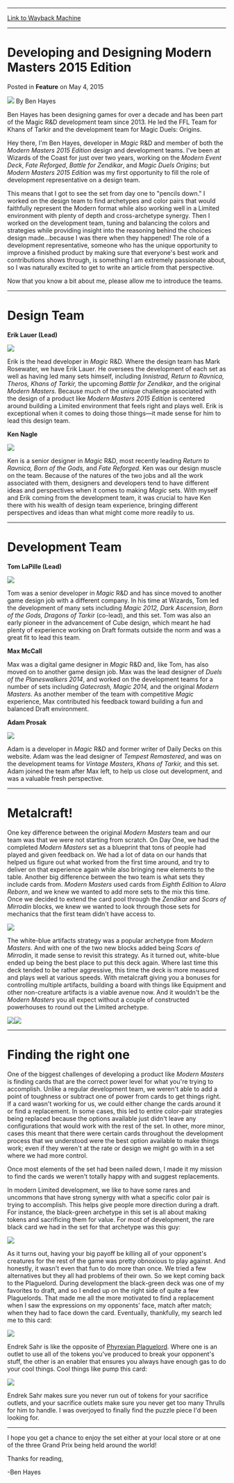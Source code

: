 
---
[Link to Wayback Machine](https://web.archive.org/web/20150504154909/http://magic.wizards.com/en/articles/archive/feature/developing-and-designing-modern-masters-2015-edition-2015-05-04)

[_metadata_:wayback_url]:- "http://magic.wizards.com/en/articles/archive/feature/developing-and-designing-modern-masters-2015-edition-2015-05-04"
[_metadata_:wayback_raw_url]:- "https://web.archive.org/web/20150504154909id_/http://magic.wizards.com/en/articles/archive/feature/developing-and-designing-modern-masters-2015-edition-2015-05-04"
[_metadata_:wayback_capture_timestamp]:- "2015-05-04 15:49:09+00:00"
[_metadata_:publish_date]:- "2015-05-04"
[_metadata_:generator]:- "Drupal 7 (http://drupal.org)"
[_metadata_:description]:- "Ben gives you a glimpse into the development of Modern Masters 2015 Edition."
---


Developing and Designing Modern Masters 2015 Edition
====================================================



 Posted in **Feature**
 on May 4, 2015 






![](https://media.magic.wizards.com/styles/auth_small/public/images/person/Bio_BenHayes.jpg)
By Ben Hayes




 Ben Hayes has been designing games for over a decade and has been part of the Magic R&D development team since 2013. He led the FFL Team for Khans of Tarkir and the development team for Magic Duels: Origins. 





Hey there, I'm Ben Hayes, developer in *Magic* R&D and member of both the *Modern Masters 2015 Edition* design and development teams. I've been at Wizards of the Coast for just over two years, working on the *Modern Event Deck*, *Fate Reforged*, *Battle for Zendikar*, and *Magic Duels Origins*; but *Modern Masters 2015 Edition* was my first opportunity to fill the role of development representative on a design team.



This means that I got to see the set from day one to "pencils down." I worked on the design team to find archetypes and color pairs that would faithfully represent the Modern format while also working well in a Limited environment with plenty of depth and cross-archetype synergy. Then I worked on the development team, tuning and balancing the colors and strategies while providing insight into the reasoning behind the choices design made…because I was there when they happened! The role of a development representative, someone who has the unique opportunity to improve a finished product by making sure that everyone's best work and contributions shows through, is something I am extremely passionate about, so I was naturally excited to get to write an article from that perspective.



Now that you know a bit about me, please allow me to introduce the teams.





---

Design Team
===========



**Erik Lauer (Lead)**


![](https://media.wizards.com/2015/images/daily/MM20150504_devigner_lauer.png)



Erik is the head developer in *Magic* R&D. Where the design team has Mark Rosewater, we have Erik Lauer. He oversees the development of each set as well as having led many sets himself, including *Innistrad, Return to Ravnica, Theros, Khans of Tarkir,* the upcoming *Battle for Zendikar*, and the original *Modern Masters.* Because much of the unique challenge associated with the design of a product like *Modern Masters 2015 Edition* is centered around building a Limited environment that feels right and plays well. Erik is exceptional when it comes to doing those things—it made sense for him to lead this design team.




**Ken Nagle**


**![](https://media.wizards.com/2015/images/daily/MM20150504_devigner_nagle.png)**



Ken is a senior designer in *Magic* R&D, most recently leading *Return to Ravnica, Born of the Gods,* and *Fate Reforged.* Ken was our design muscle on the team. Because of the natures of the two jobs and all the work associated with them, designers and developers tend to have different ideas and perspectives when it comes to making *Magic* sets. With myself and Erik coming from the development team, it was crucial to have Ken there with his wealth of design team experience, bringing different perspectives and ideas than what might come more readily to us.





---

Development Team
================



**Tom LaPille (Lead)**


**![](https://media.wizards.com/2015/images/daily/Feature20150504_TomLaPille.jpg)**



Tom was a senior developer in *Magic* R&D and has since moved to another game design job with a different company. In his time at Wizards, Tom led the development of many sets including *Magic 2012,* *Dark Ascension, Born of the Gods, Dragons of Tarkir* (co-lead), and this set. Tom was also an early pioneer in the advancement of Cube design, which meant he had plenty of experience working on Draft formats outside the norm and was a great fit to lead this team.




**Max McCall**



Max was a digital game designer in *Magic* R&D and, like Tom, has also moved on to another game design job. Max was the lead designer of *Duels of the Planeswalkers 2014*, and worked on the development teams for a number of sets including *Gatecrash, Magic 2014,* and the original *Modern Masters*. As another member of the team with competitive *Magic* experience, Max contributed his feedback toward building a fun and balanced Draft environment.




**Adam Prosak**


**![](https://media.wizards.com/2015/images/daily/Feature20150504_AdamProsak.jpg)**



Adam is a developer in *Magic* R&D and former writer of Daily Decks on this website. Adam was the lead designer of *Tempest Remastered*, and was on the development teams for *Vintage Masters*, *Khans of Tarkir,* and this set. Adam joined the team after Max left, to help us close out development, and was a valuable fresh perspective.





---

Metalcraft!
===========



One key difference between the original *Modern Masters* team and our team was that we were not starting from scratch. On Day One, we had the completed *Modern Masters* set as a blueprint that tons of people had played and given feedback on. We had a lot of data on our hands that helped us figure out what worked from the first time around, and try to deliver on that experience again while also bringing new elements to the table. Another big difference between the two team is what sets they include cards from. *Modern Masters* used cards from *Eighth Edition* to *Alara Reborn*, and we knew we wanted to add more sets to the mix this time. Once we decided to extend the card pool through the *Zendikar* and *Scars of Mirrodin* blocks, we knew we wanted to look through those sets for mechanics that the first team didn't have access to.



![](https://media.wizards.com/2015/mm2_9vgauji43t9a/en_MnOQbzVJ1L.png)



The white-blue artifacts strategy was a popular archetype from *Modern Masters*. And with one of the two new blocks added being *Scars of Mirrodin*, it made sense to revisit this strategy. As it turned out, white-blue ended up being the best place to put this deck again. Where last time this deck tended to be rather aggressive, this time the deck is more measured and plays well at various speeds. With metalcraft giving you a bonuses for controlling multiple artifacts, building a board with things like Equipment and other non-creature artifacts is a viable avenue now. And it wouldn't be the *Modern Masters* you all expect without a couple of constructed powerhouses to round out the Limited archetype.



![](https://media.wizards.com/2015/mm2_9vgauji43t9a/en_V6DPwDavdi.png)![](https://media.wizards.com/2015/mm2_9vgauji43t9a/en_oUDQJNLono.png)





---

Finding the right one
=====================



One of the biggest challenges of developing a product like *Modern Masters* is finding cards that are the correct power level for what you're trying to accomplish. Unlike a regular development team, we weren't able to add a point of toughness or subtract one of power from cards to get things right. If a card wasn't working for us, we could either change the cards around it or find a replacement. In some cases, this led to entire color-pair strategies being replaced because the options available just didn't leave any configurations that would work with the rest of the set. In other, more minor, cases this meant that there were certain cards throughout the development process that we understood were the best option available to make things work; even if they weren't at the rate or design we might go with in a set where we had more control.



Once most elements of the set had been nailed down, I made it my mission to find the cards we weren't totally happy with and suggest replacements.



In modern Limited development, we like to have some rares and uncommons that have strong synergy with what a specific color pair is trying to accomplish. This helps give people more direction during a draft. For instance, the black-green archetype in this set is all about making tokens and sacrificing them for value. For most of development, the rare black card we had in the set for that archetype was this guy:



![](https://media.wizards.com/2015/images/daily/PhyrexianPlaguelord_RedX.png)



As it turns out, having your big payoff be killing all of your opponent's creatures for the rest of the game was pretty obnoxious to play against. And honestly, it wasn't even that fun to do more than once. We tried a few alternatives but they all had problems of their own. So we kept coming back to the Plaguelord. During development the black-green deck was one of my favorites to draft, and so I ended up on the right side of quite a few Plaguelords. That made me all the more motivated to find a replacement when I saw the expressions on my opponents' face, match after match; when they had to face down the card. Eventually, thankfully, my search led me to this card:



![](https://media.wizards.com/2015/mm2_9vgauji43t9a/en_sSooWAyntS.png)



Endrek Sahr is like the opposite of [Phyrexian Plaguelord](http://gatherer.wizards.com/Pages/Card/Details.aspx?name=Phyrexian+Plaguelord). Where one is an outlet to use all of the tokens you've produced to break your opponent's stuff, the other is an enabler that ensures you always have enough gas to do your cool things. Cool things like pump this card:



![](https://media.wizards.com/2015/mm2_9vgauji43t9a/en_gOFGUB3vJ3.png)



Endrek Sahr makes sure you never run out of tokens for your sacrifice outlets, and your sacrifice outlets make sure you never get too many Thrulls for him to handle. I was overjoyed to finally find the puzzle piece I'd been looking for.





---

I hope you get a chance to enjoy the set either at your local store or at one of the three Grand Prix being held around the world!



Thanks for reading,



-Ben Hayes









